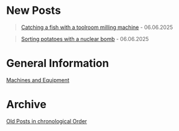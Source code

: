 # New Posts

>[Catching a fish with a toolroom milling machine](/posts/06.06.2025_catchingfish.md) - 06.06.2025  

>[Sorting potatoes with a nuclear bomb](URL) - 06.06.2025  

# General Information

[Machines and Equipment](URL)

# Archive

[Old Posts in chronological Order](URL)